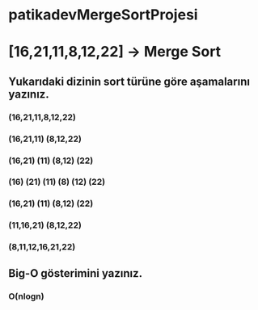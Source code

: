 # patikadevMergeSortProjesi

# [16,21,11,8,12,22] -> Merge Sort
## Yukarıdaki dizinin sort türüne göre aşamalarını yazınız.

### (16,21,11,8,12,22)
### (16,21,11) (8,12,22)
### (16,21) (11)  (8,12) (22)
### (16) (21) (11) (8) (12) (22)
### (16,21) (11) (8,12) (22)
### (11,16,21) (8,12,22)
### (8,11,12,16,21,22)

## Big-O gösterimini yazınız.

### O(nlogn)
